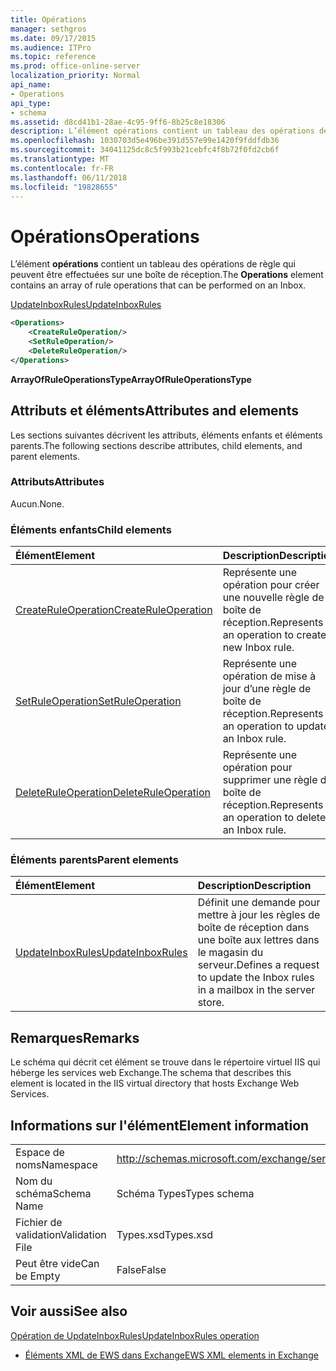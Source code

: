 ```yaml
---
title: Opérations
manager: sethgros
ms.date: 09/17/2015
ms.audience: ITPro
ms.topic: reference
ms.prod: office-online-server
localization_priority: Normal
api_name:
- Operations
api_type:
- schema
ms.assetid: d8cd41b1-28ae-4c95-9ff6-8b25c8e18306
description: L’élément opérations contient un tableau des opérations de règle qui peuvent être effectuées sur une boîte de réception.
ms.openlocfilehash: 1030703d5e496be391d557e99e1420f9fddfdb36
ms.sourcegitcommit: 34041125dc8c5f993b21cebfc4f8b72f0fd2cb6f
ms.translationtype: MT
ms.contentlocale: fr-FR
ms.lasthandoff: 06/11/2018
ms.locfileid: "19828655"
---
```

# <a name="operations"></a><span data-ttu-id="04299-103">Opérations</span><span class="sxs-lookup"><span data-stu-id="04299-103">Operations</span></span>

<span data-ttu-id="04299-104">L’élément **opérations** contient un tableau des opérations de règle qui peuvent être effectuées sur une boîte de réception.</span><span class="sxs-lookup"><span data-stu-id="04299-104">The **Operations** element contains an array of rule operations that can be performed on an Inbox.</span></span> 
  
[<span data-ttu-id="04299-105">UpdateInboxRules</span><span class="sxs-lookup"><span data-stu-id="04299-105">UpdateInboxRules</span></span>](updateinboxrules.md)
  
```XML
<Operations>
    <CreateRuleOperation/>
    <SetRuleOperation/>
    <DeleteRuleOperation/>
</Operations>
```

 <span data-ttu-id="04299-106">**ArrayOfRuleOperationsType**</span><span class="sxs-lookup"><span data-stu-id="04299-106">**ArrayOfRuleOperationsType**</span></span>
## <a name="attributes-and-elements"></a><span data-ttu-id="04299-107">Attributs et éléments</span><span class="sxs-lookup"><span data-stu-id="04299-107">Attributes and elements</span></span>

<span data-ttu-id="04299-108">Les sections suivantes décrivent les attributs, éléments enfants et éléments parents.</span><span class="sxs-lookup"><span data-stu-id="04299-108">The following sections describe attributes, child elements, and parent elements.</span></span>
  
### <a name="attributes"></a><span data-ttu-id="04299-109">Attributs</span><span class="sxs-lookup"><span data-stu-id="04299-109">Attributes</span></span>

<span data-ttu-id="04299-110">Aucun.</span><span class="sxs-lookup"><span data-stu-id="04299-110">None.</span></span>
  
### <a name="child-elements"></a><span data-ttu-id="04299-111">Éléments enfants</span><span class="sxs-lookup"><span data-stu-id="04299-111">Child elements</span></span>

|<span data-ttu-id="04299-112">**Élément**</span><span class="sxs-lookup"><span data-stu-id="04299-112">**Element**</span></span>|<span data-ttu-id="04299-113">**Description**</span><span class="sxs-lookup"><span data-stu-id="04299-113">**Description**</span></span>|
|:-----|:-----|
|[<span data-ttu-id="04299-114">CreateRuleOperation</span><span class="sxs-lookup"><span data-stu-id="04299-114">CreateRuleOperation</span></span>](createruleoperation.md) <br/> |<span data-ttu-id="04299-115">Représente une opération pour créer une nouvelle règle de boîte de réception.</span><span class="sxs-lookup"><span data-stu-id="04299-115">Represents an operation to create a new Inbox rule.</span></span>  <br/> |
|[<span data-ttu-id="04299-116">SetRuleOperation</span><span class="sxs-lookup"><span data-stu-id="04299-116">SetRuleOperation</span></span>](setruleoperation.md) <br/> |<span data-ttu-id="04299-117">Représente une opération de mise à jour d’une règle de boîte de réception.</span><span class="sxs-lookup"><span data-stu-id="04299-117">Represents an operation to update an Inbox rule.</span></span>  <br/> |
|[<span data-ttu-id="04299-118">DeleteRuleOperation</span><span class="sxs-lookup"><span data-stu-id="04299-118">DeleteRuleOperation</span></span>](deleteruleoperation.md) <br/> |<span data-ttu-id="04299-119">Représente une opération pour supprimer une règle de boîte de réception.</span><span class="sxs-lookup"><span data-stu-id="04299-119">Represents an operation to delete an Inbox rule.</span></span>  <br/> |
   
### <a name="parent-elements"></a><span data-ttu-id="04299-120">Éléments parents</span><span class="sxs-lookup"><span data-stu-id="04299-120">Parent elements</span></span>

|<span data-ttu-id="04299-121">**Élément**</span><span class="sxs-lookup"><span data-stu-id="04299-121">**Element**</span></span>|<span data-ttu-id="04299-122">**Description**</span><span class="sxs-lookup"><span data-stu-id="04299-122">**Description**</span></span>|
|:-----|:-----|
|[<span data-ttu-id="04299-123">UpdateInboxRules</span><span class="sxs-lookup"><span data-stu-id="04299-123">UpdateInboxRules</span></span>](updateinboxrules.md) <br/> |<span data-ttu-id="04299-124">Définit une demande pour mettre à jour les règles de boîte de réception dans une boîte aux lettres dans le magasin du serveur.</span><span class="sxs-lookup"><span data-stu-id="04299-124">Defines a request to update the Inbox rules in a mailbox in the server store.</span></span>  <br/> |
   
## <a name="remarks"></a><span data-ttu-id="04299-125">Remarques</span><span class="sxs-lookup"><span data-stu-id="04299-125">Remarks</span></span>

<span data-ttu-id="04299-126">Le schéma qui décrit cet élément se trouve dans le répertoire virtuel IIS qui héberge les services web Exchange.</span><span class="sxs-lookup"><span data-stu-id="04299-126">The schema that describes this element is located in the IIS virtual directory that hosts Exchange Web Services.</span></span>
  
## <a name="element-information"></a><span data-ttu-id="04299-127">Informations sur l'élément</span><span class="sxs-lookup"><span data-stu-id="04299-127">Element information</span></span>

|||
|:-----|:-----|
|<span data-ttu-id="04299-128">Espace de noms</span><span class="sxs-lookup"><span data-stu-id="04299-128">Namespace</span></span>  <br/> |http://schemas.microsoft.com/exchange/services/2006/types  <br/> |
|<span data-ttu-id="04299-129">Nom du schéma</span><span class="sxs-lookup"><span data-stu-id="04299-129">Schema Name</span></span>  <br/> |<span data-ttu-id="04299-130">Schéma Types</span><span class="sxs-lookup"><span data-stu-id="04299-130">Types schema</span></span>  <br/> |
|<span data-ttu-id="04299-131">Fichier de validation</span><span class="sxs-lookup"><span data-stu-id="04299-131">Validation File</span></span>  <br/> |<span data-ttu-id="04299-132">Types.xsd</span><span class="sxs-lookup"><span data-stu-id="04299-132">Types.xsd</span></span>  <br/> |
|<span data-ttu-id="04299-133">Peut être vide</span><span class="sxs-lookup"><span data-stu-id="04299-133">Can be Empty</span></span>  <br/> |<span data-ttu-id="04299-134">False</span><span class="sxs-lookup"><span data-stu-id="04299-134">False</span></span>  <br/> |
   
## <a name="see-also"></a><span data-ttu-id="04299-135">Voir aussi</span><span class="sxs-lookup"><span data-stu-id="04299-135">See also</span></span>



[<span data-ttu-id="04299-136">Opération de UpdateInboxRules</span><span class="sxs-lookup"><span data-stu-id="04299-136">UpdateInboxRules operation</span></span>](updateinboxrules-operation.md)


- [<span data-ttu-id="04299-137">Éléments XML de EWS dans Exchange</span><span class="sxs-lookup"><span data-stu-id="04299-137">EWS XML elements in Exchange</span></span>](ews-xml-elements-in-exchange.md)

